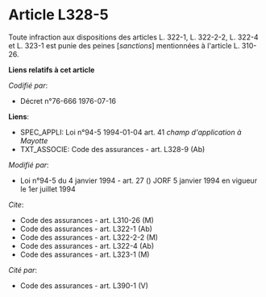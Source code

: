 # Article L328-5

Toute infraction aux dispositions des articles L. 322-1, L. 322-2-2, L. 322-4 et L. 323-1 est punie des peines [*sanctions*]
mentionnées à l'article L. 310-26.

**Liens relatifs à cet article**

_Codifié par_:

  - Décret n°76-666 1976-07-16

**Liens**:

  - SPEC_APPLI: Loi n°94-5 1994-01-04 art. 41 *champ d'application à Mayotte*
  - TXT_ASSOCIE: Code des assurances - art. L328-9 (Ab)

_Modifié par_:

  - Loi n°94-5 du 4 janvier 1994 - art. 27 () JORF 5 janvier 1994 en vigueur le 1er juillet 1994

_Cite_:

  - Code des assurances - art. L310-26 (M)
  - Code des assurances - art. L322-1 (Ab)
  - Code des assurances - art. L322-2-2 (M)
  - Code des assurances - art. L322-4 (Ab)
  - Code des assurances - art. L323-1 (M)

_Cité par_:

  - Code des assurances - art. L390-1 (V)
